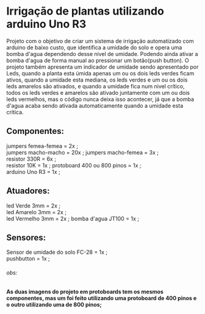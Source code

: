 # Irrigação de plantas utilizando arduino Uno R3

Projeto com o objetivo de criar um sistema de irrigação automatizado com arduino de baixo custo, que identifica a umidade do solo e opera uma bomba d'agua dependendo desse nivel de umidade. Podendo ainda ativar a bomba d'agua de forma manual ao pressionar um botão(push button).
O projeto também apresenta um indicador de umidade sendo apresentado por Leds, quando a planta esta úmida apenas um ou os dois leds verdes ficam ativos, quando a umidade esta mediana, os leds verdes e um ou os dois leds amarelos são ativados, e quando a umidade fica num nivel crítico, todos os leds verdes e amarelos são ativado juntamente com um ou dois leds vermelhos, mas o código nunca deixa isso acontecer, já que a bomba d'agua acaba sendo ativada automaticamente quando a umidade esta crítica.

## Componentes:

jumpers femea-femea = 2x ;  
jumpers macho-macho = 20x ; 
jumpers macho-femea = 3x ;  
resistor 330R = 6x ;  
resistor 10K = 1x ; 
protoboard 400 ou 800 pinos = 1x ;  
arduino Uno R3 = 1x ; 

## Atuadores:

led Verde 3mm = 2x ;  
led Amarelo 3mm = 2x ;  
led Vermelho 3mm = 2x ; 
bomba d'agua JT100 = 1x ; 

## Sensores:

Sensor de umidade do solo FC-28 = 1x ;  
pushbutton = 1x ; 


###### obs:
**As duas imagens do projeto em protoboards tem os mesmos componentes, mas um foi feito utilizando uma protoboard de 400 pinos e o outro utilizando uma de 800 pinos;**

